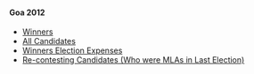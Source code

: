 #### Goa 2012
  * [Winners](https://www.myneta.info/goa2012/index.php?action=show_winners&sort=default)
  * [All Candidates](https://www.myneta.info/goa2012/)
  * [Winners Election Expenses](https://www.myneta.info/goa2012/index.php?action=showWinnersExpense&sortExp=default)
  * [ Re-contesting Candidates (Who were MLAs in Last Election)](https://www.myneta.info/goa2012/index.php?action=recontestAssetsComparison)